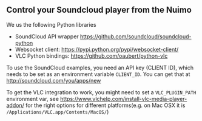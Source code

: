 ## Control your Soundcloud player from the Nuimo ##

We us the following Python libraries 
 * SoundCloud API wrapper https://github.com/soundcloud/soundcloud-python
 * Websocket client: https://pypi.python.org/pypi/websocket-client/
 * VLC Python bindings: https://github.com/oaubert/python-vlc

To use the SoundCloud examples, you need an API key (CLIENT ID), which needs to be set as an environment variable `CLIENT_ID`. You can get that at http://soundcloud.com/you/apps/new

To get the VLC integration to work, you might need to set a `VLC_PLUGIN_PATH` environment var, see https://www.vlchelp.com/install-vlc-media-player-addon/ for the right options for different platforms(e.g. on Mac OSX it is `/Applications/VLC.app/Contents/MacOS/`)
